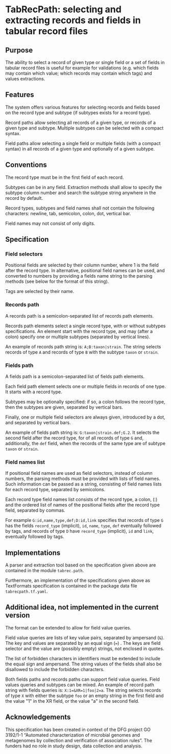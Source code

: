 # TabRecPath: selecting and extracting records and fields in tabular record files

## Purpose

The ability to select a record of given type or single field or a set of
fields in tabular record files is useful for example for validations (e.g.
which fields may contain which value; which records may contain which tags) and
values extractions.

## Features

The system offers various features for selecting records and fields based on
the record type and subtype (if subtypes exists for a record type).

Record paths allow selecting all records of a given type,
or records of a given type and subtype.
Multiple subtypes can be selected with a compact syntax.

Field paths allow selecting a single field or multiple fields (with a compact
syntax) in all records of a given type and optionally of a given subtype.

## Conventions

The record type must be in the first field of each record.

Subtypes can be in any field. Extraction methods shall allow to specify the
subtype column number and search the subtype string anywhere in the
record by default.

Record types, subtypes and field names shall not contain the following
characters: newline, tab, semicolon, colon, dot, vertical bar.

Field names may not consist of only digits.

## Specification

### Field selectors

Positional fields are selected by their column number, where 1 is the
field after the record type. In alternative, positional field names can be
used, and converted to numbers by providing a fields name string to the
parsing methods (see below for the format of this string).

Tags are selected by their name.

### Records path

A records path is a semicolon-separated list of records path elements.

Records path elements select a single record type, with or without subtypes
specifications. An element start with the record type,
and may (after a colon) specify one or multiple subtypes
(separated by vertical lines).

An example of records path string is: ``A;B:taxon|strain``. The
string selects records of type ``A`` and records of type ``B`` with the subtype
``taxon`` or ``strain``.

### Fields path

A fields path is a semicolon-separated list of fields path elements.

Each field path element selects one or multiple fields in records of one type.
It starts with a record type.

Subtypes may be optionally specified: if so,
a colon follows the record type, then the subtypes are given,
separated by vertical bars.

Finally, one or multiple field selectors are always given,
introduced by a dot, and separated by vertical bars.

An example of fields path string is: ``G:taxon|strain.def;G.2``. It selects the
second field after the record type, for of all records of type ``G`` and,
additionally, the ``def`` field, when the records of the same type are of
subtype ``taxon`` or ``strain``.

### Field names list

If positional field names are used as field selectors, instead of column
numbers, the parsing methods must be provided with lists of field names.
Such information can be passed as a string, consisting of field names
lists for each record type, separated by semicolons.

Each record type field names list consists of the record type, a colon,
(:) and the ordered list of names of the positional fields after the record
type field, separated by commas.

For example
``G:id,name,type,def;D:id,link`` specifies that records of type ``G`` has the
fields ``record_type`` (implicit), ``id``, ``name``, ``type``, ``def``
eventually followed by tags, and records of type ``D`` have ``record_type``
(implicit), ``id`` and ``link``, eventually followed by tags.

## Implementations

A parser and extraction tool based on the specification given above are
contained in the module ``tabrec.path``.

Furthermore, an implementation of the specifications given above as TextFormats
specification is contained in the package data file ``tabrecpath.tf.yaml``.

## Additional idea, not implemented in the current version

The format can be extended to allow for field value queries.

Field value queries are lists of key value pairs, separated by ampersand
(``&``). The key and values are separated by an equal sign (``=``) . The keys
are field selector and the value are (possibly empty) strings, not enclosed in
quotes.

The list of forbidden characters in identifiers must be extended to
include the equal sign and ampersand. The string values of the fields
shall also be disallowed to include the forbidden characters.

Both fields paths and records paths can support field value queries. Field
values queries and subtypes can be mixed. An example of record path string with
fields queries is: ``X:1=&XR=1|foo|2=a``. The string selects records of type
``X`` with either the subtype ``foo`` or an empty string in the first field and
the value "1" in the XR field, or the value "a" in the second field.

## Acknowledgements

This specification has been created in context of the DFG project GO 3192/1-1
“Automated characterization of microbial genomes and metagenomes by collection
and verification of association rules”. The funders had no role in study
design, data collection and analysis.

